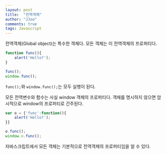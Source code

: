 ```yaml
---
layout: post
title:  "전역객체"
author: "JJoo"
comments: true
tags: Javascript
---
```




전역객체(Global object)는 특수한 객체다. 모든 객체는 이 전역객체의 프로퍼티다. 


```javascript
function func(){
    alert('Hello?');    
}

func();
window.func();
```

`func();`와 `window.func();`는 모두 실행이 된다. 


모든 전역변수와 함수는 사실 window 객체의 프로퍼티다. 객체를 명시하지 않으면 암시적으로 window의 프로퍼티로 간주된다. 


```javascript
var o = {'func':function(){
    alert('Hello?');
}}

o.func();
window.o.func();
```


자바스크립트에서 모든 객체는 기본적으로 전역객체의 프로퍼티임을 알 수 있다. 
